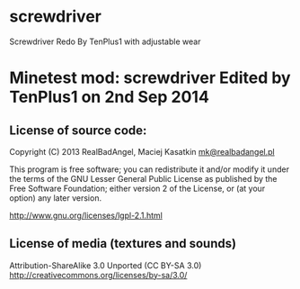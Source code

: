screwdriver
===========

Screwdriver Redo By TenPlus1 with adjustable wear

Minetest mod: screwdriver
Edited by TenPlus1 on 2nd Sep 2014
==================================

License of source code:
-----------------------
Copyright (C) 2013 RealBadAngel, Maciej Kasatkin <mk@realbadangel.pl>

This program is free software; you can redistribute it and/or modify
it under the terms of the GNU Lesser General Public License as published by
the Free Software Foundation; either version 2 of the License, or
(at your option) any later version.

http://www.gnu.org/licenses/lgpl-2.1.html

License of media (textures and sounds)
--------------------------------------
Attribution-ShareAlike 3.0 Unported (CC BY-SA 3.0)                                 
http://creativecommons.org/licenses/by-sa/3.0/
